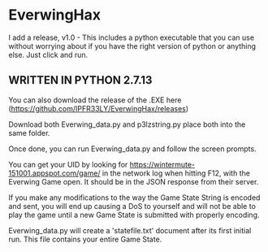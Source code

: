 # EverwingHax

I add a release, v1.0 - This includes a python executable that you can use without worrying about if you have the right version of python or anything else. Just click and run.

## WRITTEN IN PYTHON 2.7.13 ##

You can also download the release of the .EXE here (https://github.com/IPFR33LY/EverwingHax/releases)

Download both Everwing_data.py and p3lzstring.py
place both into the same folder.

Once done, you can run Everwing_data.py and follow the screen prompts.

You can get your UID by looking for https://wintermute-151001.appspot.com/game/ in the network log when hitting F12, with the Everwing Game open. It should be in the JSON response from their server.

If you make any modifications to the way the Game State String is encoded and sent, you will end up causing a DoS to yourself and will not be able to play the game until a new Game State is submitted with properly encoding.

Everwing_data.py will create a 'statefile.txt' document after its first initial run. This file contains your entire Game State.
